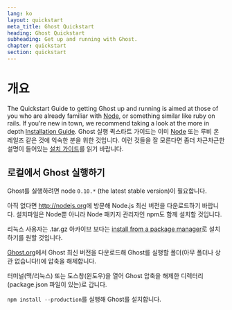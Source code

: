 ```yaml
---
lang: ko
layout: quickstart
meta_title: Ghost Quickstart
heading: Ghost Quickstart
subheading: Get up and running with Ghost.
chapter: quickstart
section: quickstart
---
```


# 개요 <a id="overview"></a>

The Quickstart Guide to getting Ghost up and running is aimed at those of you who are already familiar with [Node](http://nodejs.org), or something similar like ruby on rails. If you're new in town, we recommend taking a look at the more in depth [Installation Guide](/installation.html).
Ghost 실행 퀵스타트 가이드는 이미 [Node](http://nodejs.org) 또는 루비 온 레일즈 같은 것에 익숙한 분을 위한 것입니다. 이런 것들을 잘 모른다면 좀더 차근차근한 설명이 들어있는 [설치 가이드](/installation.html)를 읽기 바랍니다.


## 로컬에서 Ghost 실행하기 <a id="ghost-local"></a>

Ghost를 실행하려면 node `0.10.*` (the latest stable version)이 필요합니다.

아직 없다면 <http://nodejs.org>에 방문해 Node.js 최신 버전을 다운로드하기 바랍니다. 설치파일은 Node뿐 아니라 Node 패키지 관리자인 npm도 함께 설치할 것입니다.

리눅스 사용자는 .tar.gz 아카이브 보다는 [install from a package manager](https://github.com/joyent/node/wiki/Installing-Node.js-via-package-manager)로 설치하기를 원할 것입니다.

[Ghost.org](http://ghost.org)에서 Ghost 최신 버전을 다운로드해 Ghost를 실행할 폴더(아무 폴더나 상관 없습니다!)에 압축을 해제합니다.


터미널(맥/리눅스) 또는 도스창(윈도우)을 열어 Ghost 압축을 해제한 디렉터리(package.json 파일이 있는)로 갑니다.

`npm install --production`를 실행해 Ghost를 설치합니다.

<!--<h2 id="customise">Customise & Configure Ghost</h2>

<h2 id="ghost-deploy">Deploy Ghost</h2>

<ol>
    <li>In the Terminal / Command Prompt, type <code>npm start</code></li>
    <li><p>This will have launched your Ghost blog, visit one  <a href="http://localhost:2368/">http://localhost:2368/</a> to see</p></li>
</ol>
-->